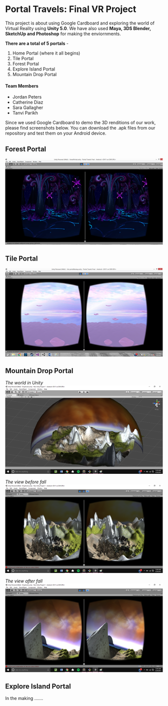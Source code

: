 
# Portal Travels: Final VR Project 
This project is about using Google Cardboard and exploring the world of Virtual Reality using **Unity 5.0**. We have also used **Maya, 3DS Blender, SketchUp and Photoshop** for making the enviornments. 

**There are a total of 5 portals** -
  1. Home Portal (where it all begins)
  2. Tile Portal 
  3. Forest Portal
  4. Explore Island Portal
  5. Mountain Drop Portal

#### Team Members 
- Jordan Peters
- Catherine Diaz
- Sara Gallagher
- Tanvi Parikh

Since we used Google Cardboard to demo the 3D renditions of our work, please find screenshots below. You can download the .apk files from our repository and test them on your Android device. 

## Forest Portal
![Alt text](https://github.com/tapa8728/Portal-Travels/blob/master/Screenshots/PortalScreenshot1.png "Forest Portal")
 
## Tile Portal
![Alt text](https://github.com/tapa8728/Portal-Travels/blob/master/Screenshots/PortalScreenshot6.png "Tile Portal")

## Mountain Drop Portal
*The world in Unity*
![Alt text](https://github.com/tapa8728/Portal-Travels/blob/master/Screenshots/3.png "Tile Portal")

*The view before fall*
![Alt text](https://github.com/tapa8728/Portal-Travels/blob/master/Screenshots/5.png "Fall")

*The view after fall*
![Alt text](https://github.com/tapa8728/Portal-Travels/blob/master/Screenshots/6.png "after fall")

## Explore Island Portal
In the making ....... 
